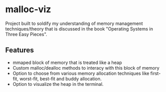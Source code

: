 # malloc-viz
Project built to soldify my understanding of memory management techniques/theory that is discussed
in the book "Operating Systems in Three Easy Pieces".

## Features
* mmaped block of memory that is treated like a heap
* Custom malloc/dealloc methods to interacy with this block of memory
* Option to choose from various memory allocation techniques like first-fit, worst-fit, best-fit and buddy allocation.
* Option to visualize the heap in the terminal.
